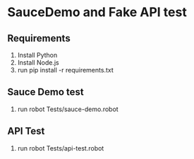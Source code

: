 # SauceDemo and Fake API test

## Requirements
1. Install Python
2. Install Node.js
3. run pip install -r requirements.txt

## Sauce Demo test
1. run robot Tests/sauce-demo.robot

## API Test
1. run robot Tests/api-test.robot
